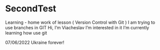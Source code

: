 # SecondTest
Learning - home work of lesson ( Version Control with Git )
I am trying to use branches in GIT
Hi, I’m Viacheslav
I’m interested in it
I’m currently learning how use git

07/06/2022 Ukraine forever!

